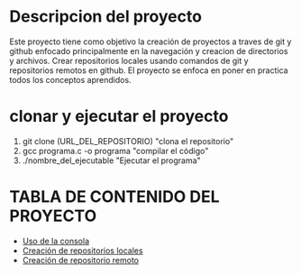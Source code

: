 # Descripcion del proyecto 
Este proyecto tiene como objetivo la creación de proyectos  a traves de git y github enfocado principalmente en la navegación y creacion de directorios y archivos.
Crear repositorios locales usando comandos de git y repositorios remotos en github.
El proyecto se enfoca en poner en practica todos los conceptos aprendidos.
# clonar y ejecutar el proyecto
1. git clone (URL_DEL_REPOSITORIO) "clona el repositorio"
2. gcc programa.c -o programa "compilar el código"
3. ./nombre_del_ejecutable "Ejecutar el programa"


# TABLA DE CONTENIDO DEL PROYECTO
- [Uso de la consola](docs/uso_consola.md)
- [Creación de repositorios locales](docs/repositorio_local.md)
- [Creación de repositorio remoto](docs/repositorio_remoto.md)


